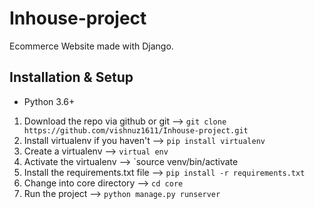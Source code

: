 # Inhouse-project

Ecommerce Website made with Django.

## Installation & Setup

* Python 3.6+

1. Download the repo via github or git --> `git clone https://github.com/vishnuz1611/Inhouse-project.git`
2. Install virtualenv if you haven't --> `pip install virtualenv`
3. Create a virtualenv --> `virtual env`
4. Activate the virtualenv --> `source venv/bin/activate
5. Install the requirements.txt file --> `pip install -r requirements.txt`
6. Change into core directory --> `cd core`
7. Run the project --> `python manage.py runserver`


